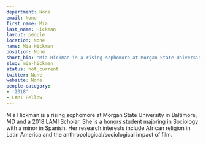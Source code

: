 ```yaml
---
department: None
email: None
first_name: Mia
last_name: Hickman
layout: people
location: None
name: Mia Hickman
position: None
short_bio: "Mia Hickman is a rising sophomore at Morgan State University in Baltimore, MD and a 2018 LAMI Scholar."
slug: mia-hickman
status: not_current
twitter: None
website: None
people-category:
- '2018'
- LAMI Fellow
---
```

Mia Hickman is a rising sophomore at Morgan State University in Baltimore, MD and a 2018 LAMI Scholar. She is a honors student majoring in Sociology with a minor in Spanish. Her research interests include African religion in Latin America and the anthropological/sociological impact of film.
